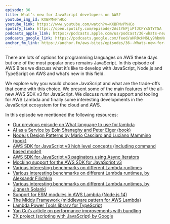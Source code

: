 ```yaml
---
episode: 36
title: What’s new for JavaScript developers on AWS?
youtube_img_id: KXBPMvPhHCo
youtube_link: https://www.youtube.com/watch?v=KXBPMvPhHCo 
spotify_link: https://open.spotify.com/episode/2AstYhPjiPfJCFYx5TYT5A
podcasts_apple_link: https://podcasts.apple.com/us/podcast/36-whats-new-for-javascript-developers-on-aws/id1585489017?i=1000560871608 
podcasts_google_link: https://podcasts.google.com/feed/aHR0cHM6Ly9hbmNob3IuZm0vcy82YTMzMTJhMC9wb2RjYXN0L3Jzcw/episode/Yzc4NTg4ZmQtOTc1ZC00MDAxLTkwMDktMjU5NTYyNjgzZTI3?sa=X&ved=0CAUQkfYCahcKEwi4n82V7vX3AhUAAAAAHQAAAAAQAQ 
anchor_fm_link: https://anchor.fm/aws-bites/episodes/36--Whats-new-for-JavaScript-developers-on-AWS-e1ie3mj
---
```


There are lots of options for programming languages on AWS these days but one of the most popular ones remains JavaScript. In this episode of AWS Bites we discuss what it’s like to develop with JavaScript, Node.js and TypeScript on AWS and what’s new in this field.

We explore why you would choose JavaScript and what are the trade-offs that come with this choice. We present some of the main features of the all-new AWS SDK v3 for JavaScript. We discuss runtime support and tooling for AWS Lambda and finally some interesting developments in the JavaScript ecosystem for the cloud and AWS.

In this episode we mentioned the following resources:
  - [Our previous episode on What language to use for lambda](https://www.youtube.com/watch?v=S0tpReRa6m4") 
  - [AI as a Service by Eoin Shanaghy and Peter Elger (book)](https://www.manning.com/books/ai-as-a-service)
  - [Node.js Design Patterns by Mario Casciaro and Luciano Mammino (book)](https://www.nodejsdesignpatterns.com/)
  - [AWS SDK for JavaScript v3 high level concepts (including command based model)](https://docs.aws.amazon.com/AWSJavaScriptSDK/v3/latest/index.html#high-level-concepts)
  - [AWS SDK for JavaScript v3 paginators using Async Iterators](https://docs.aws.amazon.com/AWSJavaScriptSDK/v3/latest/index.html#paginators)
  - [Mocking support for the AWS SDK for JavaScript v3](https://aws.amazon.com/blogs/developer/mocking-modular-aws-sdk-for-javascript-v3-in-unit-tests/)
  - [Various interesting benchmarks on different Lambda runtimes](https://github.com/theam/aws-lambda-benchmark) 
  - [Various interesting benchmarks on different Lambda runtimes, by Aleksandr Filichkin](https://filia-aleks.medium.com/benchmarking-all-aws-lambda-runtimes-in-2021-cold-start-part-1-e4146fe89385)
  - [Various interesting benchmarks on different Lambda runtimes, by Jignesh Solanki](https://www.simform.com/blog/aws-lambda-performance/)
  - [Support for ESM modules in AWS Lambda (Node.js 14)](https://aws.amazon.com/about-aws/whats-new/2022/01/aws-lambda-es-modules-top-level-await-node-js-14/)
  - [The Middy Framework (middleware pattern for AWS Lambda)](https://middy.js.org/)
  - [Lambda Power Tools library for TypeScript](https://awslabs.github.io/aws-lambda-powertools-typescript/latest/)
  - [Yan Cui’s article on performance improvements with bundling](https://lumigo.io/blog/3-major-ways-to-improve-aws-lambda-performance/)
  - [ZX project (scripting with JavaScript) by Google](https://github.com/google/zx)